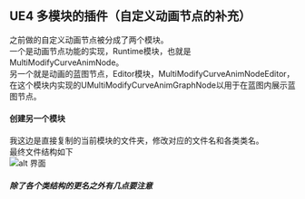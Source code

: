 ## UE4 多模块的插件（自定义动画节点的补充）
之前做的自定义动画节点被分成了两个模块。  
一个是动画节点功能的实现，Runtime模块，也就是MultiModifyCurveAnimNode。  
另一个就是动画的蓝图节点，Editor模块，MultiModifyCurveAnimNodeEditor，在这个模块内实现的UMultiModifyCurveAnimGraphNode以用于在蓝图内展示蓝图节点。
  
#### 创建另一个模块
我这边是直接复制的当前模块的文件夹，修改对应的文件名和各类类名。  
最终文件结构如下  
![alt 界面](https://1093390492.github.io/Image/MultModuleInPlugin/0.png)

##### 除了各个类结构的更名之外有几点要注意
